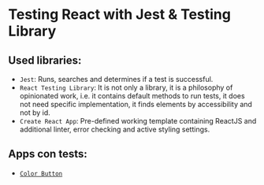# Testing React with Jest & Testing Library

## Used libraries:

- `Jest`: Runs, searches and determines if a test is successful.
- `React Testing Library`: It is not only a library, it is a philosophy of opinionated work, i.e. it contains default methods to run tests, it does not need specific implementation, it finds elements by accessibility and not by id.
- `Create React App`: Pre-defined working template containing ReactJS and additional linter, error checking and active styling settings.

## Apps con tests:

- [`Color Button`](./code/color-button/README.md)
